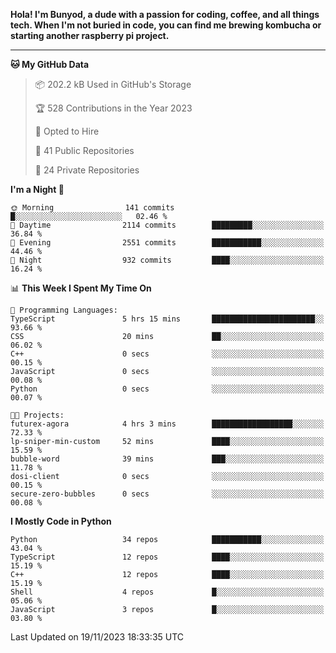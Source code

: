 <p>
<b>Hola! I'm Bunyod, a dude with a passion for coding, coffee, and all things tech. When I'm not buried in code, you can find me brewing kombucha or starting another raspberry pi project.</b>
</p>

---

<!--START_SECTION:waka-->
**🐱 My GitHub Data** 

> 📦 202.2 kB Used in GitHub's Storage 
 > 
> 🏆 528 Contributions in the Year 2023
 > 
> 💼 Opted to Hire
 > 
> 📜 41 Public Repositories 
 > 
> 🔑 24 Private Repositories 
 > 
**I'm a Night 🦉** 

```text
🌞 Morning                141 commits         █░░░░░░░░░░░░░░░░░░░░░░░░   02.46 % 
🌆 Daytime                2114 commits        █████████░░░░░░░░░░░░░░░░   36.84 % 
🌃 Evening                2551 commits        ███████████░░░░░░░░░░░░░░   44.46 % 
🌙 Night                  932 commits         ████░░░░░░░░░░░░░░░░░░░░░   16.24 % 
```


📊 **This Week I Spent My Time On** 

```text
💬 Programming Languages: 
TypeScript               5 hrs 15 mins       ███████████████████████░░   93.66 % 
CSS                      20 mins             ██░░░░░░░░░░░░░░░░░░░░░░░   06.02 % 
C++                      0 secs              ░░░░░░░░░░░░░░░░░░░░░░░░░   00.15 % 
JavaScript               0 secs              ░░░░░░░░░░░░░░░░░░░░░░░░░   00.08 % 
Python                   0 secs              ░░░░░░░░░░░░░░░░░░░░░░░░░   00.07 % 

🐱‍💻 Projects: 
futurex-agora            4 hrs 3 mins        ██████████████████░░░░░░░   72.33 % 
lp-sniper-min-custom     52 mins             ████░░░░░░░░░░░░░░░░░░░░░   15.59 % 
bubble-word              39 mins             ███░░░░░░░░░░░░░░░░░░░░░░   11.78 % 
dosi-client              0 secs              ░░░░░░░░░░░░░░░░░░░░░░░░░   00.15 % 
secure-zero-bubbles      0 secs              ░░░░░░░░░░░░░░░░░░░░░░░░░   00.08 % 
```

**I Mostly Code in Python** 

```text
Python                   34 repos            ███████████░░░░░░░░░░░░░░   43.04 % 
TypeScript               12 repos            ████░░░░░░░░░░░░░░░░░░░░░   15.19 % 
C++                      12 repos            ████░░░░░░░░░░░░░░░░░░░░░   15.19 % 
Shell                    4 repos             █░░░░░░░░░░░░░░░░░░░░░░░░   05.06 % 
JavaScript               3 repos             █░░░░░░░░░░░░░░░░░░░░░░░░   03.80 % 
```




 Last Updated on 19/11/2023 18:33:35 UTC
<!--END_SECTION:waka-->
